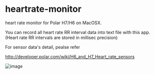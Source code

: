 # heartrate-monitor

heart rate monitor for Polar H7/H6 on MacOSX.

You can record all heart rate RR interval data into text file with this app.
(Heart rate RR intervals are stored in millisec precision)

For sensor data's detail, pealse refer

http://developer.polar.com/wiki/H6_and_H7_Heart_rate_sensors

![image](http://narr.jp/private/miyoshi/heartrate_monitor/polar_h7.jpg)


